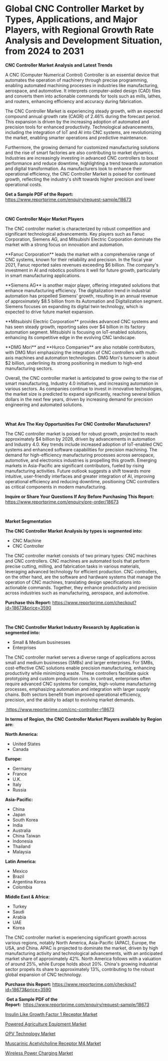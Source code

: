 <p><h1>Global CNC Controller Market by Types, Applications, and Major Players, with Regional Growth Rate Analysis and Development Situation, from 2024 to 2031</h1></p><p><strong>CNC Controller Market Analysis and Latest Trends</strong></p>
<p><p>A CNC (Computer Numerical Control) Controller is an essential device that automates the operation of machinery through precise programming, enabling automated machining processes in industries like manufacturing, aerospace, and automotive. It interprets computer-aided design (CAD) files and converts them into actionable commands for tools such as mills, lathes, and routers, enhancing efficiency and accuracy during fabrication.</p><p>The CNC Controller Market is experiencing steady growth, with an expected compound annual growth rate (CAGR) of 2.46% during the forecast period. This expansion is driven by the increasing adoption of automated and precision tools for enhanced productivity. Technological advancements, including the integration of IoT and AI into CNC systems, are revolutionizing the market, enabling smarter operations and predictive maintenance.</p><p>Furthermore, the growing demand for customized manufacturing solutions and the rise of smart factories are also contributing to market dynamics. Industries are increasingly investing in advanced CNC controllers to boost performance and reduce downtime, highlighting a trend towards automation and digital transformation. As manufacturers look to enhance their operational efficiency, the CNC Controller Market is poised for continued growth, reflecting the industry's shift towards higher precision and lower operational costs.</p></p>
<p><strong>Get a Sample PDF of the Report:&nbsp;</strong> <a href="https://www.reportprime.com/enquiry/request-sample/18673?utm_campaign=84&utm_medium=2&utm_source=Github&utm_content=ia&utm_term=21112024&utm_id=cnc-controller">https://www.reportprime.com/enquiry/request-sample/18673</a></p>
<p>&nbsp;</p>
<p><strong>CNC Controller Major Market Players</strong></p>
<p><p>The CNC controller market is characterized by robust competition and significant technological advancements. Key players such as Fanuc Corporation, Siemens AG, and Mitsubishi Electric Corporation dominate the market with a strong focus on innovation and automation.</p><p>**Fanuc Corporation** leads the market with a comprehensive range of CNC systems, known for their reliability and precision. In the fiscal year 2021, Fanuc reported sales revenues exceeding $6 billion. The company's investment in AI and robotics positions it well for future growth, particularly in smart manufacturing applications.</p><p>**Siemens AG** is another major player, offering integrated solutions that enhance manufacturing efficiency. The digitalization trend in industrial automation has propelled Siemens’ growth, resulting in an annual revenue of approximately $8.5 billion from its Automation and Digitalization segment. Siemens focuses on expanding its digital twin technology, which is expected to drive future market expansion.</p><p>**Mitsubishi Electric Corporation** provides advanced CNC systems and has seen steady growth, reporting sales over $4 billion in its factory automation segment. Mitsubishi is focusing on IoT-enabled solutions, enhancing its competitive edge in the evolving CNC landscape.</p><p>**DMG Mori** and **Hurco Companies** are also notable contributors, with DMG Mori emphasizing the integration of CNC controllers with multi-axis machines and automation technologies. DMG Mori's turnover is about $2 billion, underlining its strong positioning in medium to high-end manufacturing sectors.</p><p>Overall, the CNC controller market is anticipated to grow owing to the rise of smart manufacturing, Industry 4.0 initiatives, and increasing automation in various sectors. As companies continue to invest in innovative technologies, the market size is predicted to expand significantly, reaching several billion dollars in the next few years, driven by increasing demand for precision engineering and automated solutions.</p></p>
<p>&nbsp;</p>
<p><strong>What Are The Key Opportunities For CNC Controller Manufacturers?</strong></p>
<p><p>The CNC controller market is poised for robust growth, projected to reach approximately $4 billion by 2028, driven by advancements in automation and Industry 4.0. Key trends include increased adoption of IoT-enabled CNC systems and enhanced software capabilities for precision machining. The demand for high-efficiency manufacturing processes across aerospace, automotive, and electronics industries is propelling this growth. Emerging markets in Asia-Pacific are significant contributors, fueled by rising manufacturing activities. Future outlook suggests a shift towards more intuitive, user-friendly interfaces and greater integration of AI, improving operational efficiency and reducing downtime, positioning CNC controllers as critical components in modern manufacturing.</p></p>
<p><strong>Inquire or Share Your Questions If Any Before Purchasing This Report:</strong> <a href="https://www.reportprime.com/enquiry/pre-order/18673?utm_campaign=84&utm_medium=2&utm_source=Github&utm_content=ia&utm_term=21112024&utm_id=cnc-controller">https://www.reportprime.com/enquiry/pre-order/18673</a></p>
<p>&nbsp;</p>
<p><strong>Market Segmentation</strong></p>
<p><strong>The CNC Controller Market Analysis by types is segmented into:</strong></p>
<p><ul><li>CNC Machine</li><li>CNC Controller</li></ul></p>
<p><p>The CNC controller market consists of two primary types: CNC machines and CNC controllers. CNC machines are automated tools that perform precise cutting, milling, and fabrication tasks in various materials, leveraging advanced technology for efficient production. CNC controllers, on the other hand, are the software and hardware systems that manage the operation of CNC machines, translating design specifications into actionable commands. Together, they enhance productivity and precision across industries such as manufacturing, aerospace, and automotive.</p></p>
<p><strong>Purchase this Report:&nbsp;</strong><a href="https://www.reportprime.com/checkout?id=18673&price=3590&utm_campaign=84&utm_medium=2&utm_source=Github&utm_content=ia&utm_term=21112024&utm_id=cnc-controller">https://www.reportprime.com/checkout?id=18673&price=3590</a></p>
<p>&nbsp;</p>
<p><strong>The CNC Controller Market Industry Research by Application is segmented into:</strong></p>
<p><ul><li>Small & Medium businesses</li><li>Enterprises</li></ul></p>
<p><p>The CNC controller market serves a diverse range of applications across small and medium businesses (SMBs) and larger enterprises. For SMBs, cost-effective CNC solutions enable precision manufacturing, enhancing productivity while minimizing waste. These controllers facilitate quick prototyping and custom production runs. In contrast, enterprises often require advanced CNC systems for complex, high-volume manufacturing processes, emphasizing automation and integration with larger supply chains. Both sectors benefit from improved operational efficiency, precision, and the ability to adapt to evolving market demands.</p></p>
<p><a href="https://www.reportprime.com/cnc-controller-r18673?utm_campaign=84&utm_medium=2&utm_source=Github&utm_content=ia&utm_term=21112024&utm_id=cnc-controller">&nbsp;https://www.reportprime.com/cnc-controller-r18673</a></p>
<p><strong>In terms of Region, the CNC Controller Market Players available by Region are:</strong></p>
<p>
    <p> <strong> North America: </strong>
        <ul>
            <li>United States</li>
            <li>Canada</li>
        </ul>
        </p> 
    <p> <strong> Europe: </strong>
        <ul>
            <li>Germany</li>
            <li>France</li>
            <li>U.K.</li>
            <li>Italy</li>
            <li>Russia</li>
        </ul>
        </p> 
    <p> <strong> Asia-Pacific: </strong>
        <ul>
            <li>China</li>
            <li>Japan</li>
            <li>South Korea</li>
            <li>India</li>
            <li>Australia</li>
            <li>China Taiwan</li>
            <li>Indonesia</li>
            <li>Thailand</li>
            <li>Malaysia</li>
        </ul>
        </p> 
    <p> <strong> Latin America: </strong>
        <ul>
            <li>Mexico</li>
            <li>Brazil</li>
            <li>Argentina Korea</li>
            <li>Colombia</li>
        </ul>
        </p> 
    <p> <strong> Middle East & Africa: </strong>
        <ul>
            <li>Turkey</li>
            <li>Saudi</li>
            <li>Arabia</li>
            <li>UAE</li>
            <li>Korea</li>
        </ul>
    </p>
    </p>
<p><p>The CNC controller market is experiencing significant growth across various regions, notably North America, Asia-Pacific (APAC), Europe, the USA, and China. APAC is projected to dominate the market, driven by high manufacturing activity and technological advancements, with an anticipated market share of approximately 42%. North America follows with a valuation of around 25%, while Europe holds about 20%. China's growing industrial sector propels its share to approximately 13%, contributing to the robust global expansion of CNC technology.</p></p>
<p><strong>Purchase this Report: </strong><a href="https://www.reportprime.com/checkout?id=18673&price=3590&utm_campaign=84&utm_medium=2&utm_source=Github&utm_content=ia&utm_term=21112024&utm_id=cnc-controller">https://www.reportprime.com/checkout?id=18673&price=3590</a></p>
<p>&nbsp;<strong>Get a Sample PDF of the Report:&nbsp;&nbsp;</strong><a href="https://www.reportprime.com/enquiry/request-sample/18673?utm_campaign=84&utm_medium=2&utm_source=Github&utm_content=ia&utm_term=21112024&utm_id=cnc-controller">https://www.reportprime.com/enquiry/request-sample/18673</a></p>
<p><strong></strong></p>
<p><p><a href="https://issuu.com/reportprime-2/docs/insulin-like-growth-factor-1-recept_1ff28a8710a89c?utm_campaign=84&utm_medium=2&utm_source=Github&utm_content=ia&utm_term=21112024&utm_id=cnc-controller">Insulin Like Growth Factor 1 Receptor Market</a></p><p><a href="https://github.com/SanjidaKhan901/Market-Research-Report-List-1/blob/main/powered-agriculture-equipment-market.md?utm_campaign=84&utm_medium=2&utm_source=Github&utm_content=ia&utm_term=21112024&utm_id=cnc-controller">Powered Agriculture Equipment Market</a></p><p><a href="https://www.linkedin.com/pulse/detailed-report-thesize-dynamics-expected-growth-65-cagrof-b9yme?utm_campaign=84&utm_medium=2&utm_source=Github&utm_content=ia&utm_term=21112024&utm_id=cnc-controller">OPV Technology Market</a></p><p><a href="https://issuu.com/reportprime-2/docs/muscarinic-acetylcholine-receptor-m_8d993614977827?utm_campaign=84&utm_medium=2&utm_source=Github&utm_content=ia&utm_term=21112024&utm_id=cnc-controller">Muscarinic Acetylcholine Receptor M4 Market</a></p><p><a href="https://www.linkedin.com/pulse/wireless-power-charging-market-analysis-report-2024-2031-fanue?utm_campaign=84&utm_medium=2&utm_source=Github&utm_content=ia&utm_term=21112024&utm_id=cnc-controller">Wireless Power Charging Market</a></p></p>